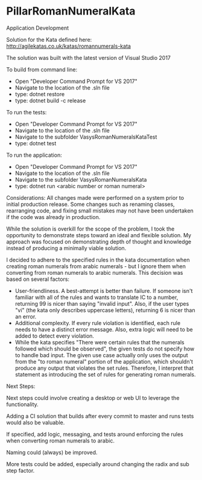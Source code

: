 # PillarRomanNumeralKata
Application Development

Solution for the Kata defined here:
http://agilekatas.co.uk/katas/romannumerals-kata

The solution was built with the latest version of Visual Studio 2017

To build from command line:
- Open "Developer Command Prompt for VS 2017"
- Navigate to the location of the .sln file
- type: dotnet restore
- type: dotnet build -c release

To run the tests:
- Open "Developer Command Prompt for VS 2017"
- Navigate to the location of the .sln file
- Navigate to the subfolder VasysRomanNumeralsKataTest
- type: dotnet test

To run the application:
- Open "Developer Command Prompt for VS 2017"
- Navigate to the location of the .sln file
- Navigate to the subfolder VasysRomanNumeralsKata
- type: dotnet run \<arabic number or roman numeral>

Considerations:
All changes made were performed on a system prior to initial production release.  Some changes such as renaming classes, rearranging code, and fixing small mistakes may not have been undertaken if the code was already in production.

While the solution is overkill for the scope of the problem, I took the opportunity to demonstrate steps toward an ideal and flexible solution.  My approach was focused on demonstrating depth of thought and knowledge instead of producing a minimally viable solution.


I decided to adhere to the specified rules in the kata documentation when creating roman numerals from arabic numerals - but I ignore them when converting from roman numerals to arabic numerals.  This decision was based on several factors:
- User-friendliness.  A best-attempt is better than failure.  If someone isn't familiar with all of the rules and wants to translate IC to a number, returning 99 is nicer than saying "invalid input".  Also, if the user types "vi" (the kata only describes uppercase letters), returning 6 is nicer than an error.
- Additional complexity.  If every rule violation is identified, each rule needs to have a distinct error message.  Also, extra logic will need to be added to detect every violation.
- While the kata specifies "There were certain rules that the numerals followed which should be observed", the given tests do not specify how to handle bad input.  The given use case actually only uses the output from the "to roman numeral" portion of the application, which shouldn't produce any output that violates the set rules.  Therefore, I interpret that statement as introducing the set of rules for generating roman numerals.


Next Steps:

Next steps could involve creating a desktop or web UI to leverage the functionality.  

Adding a CI solution that builds after every commit to master and runs tests would also be valuable.

If specified, add logic, messaging, and tests around enforcing the rules when converting roman numerals to arabic.

Naming could (always) be improved.

More tests could be added, especially around changing the radix and sub step factor.